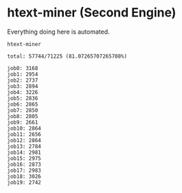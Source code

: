 # htext-miner (Second Engine)

Everything doing here is automated.

```
htext-miner

total: 57744/71225 (81.07265707265708%)

job0: 3168
job1: 2954
job2: 2737
job3: 2894
job4: 3226
job5: 2836
job6: 2865
job7: 2850
job8: 2805
job9: 2661
job10: 2864
job11: 2656
job12: 2864
job13: 2784
job14: 2981
job15: 2975
job16: 2873
job17: 2983
job18: 3026
job19: 2742
```